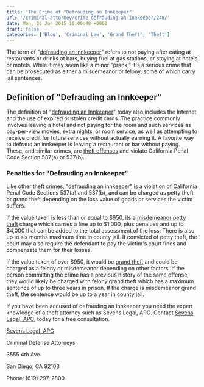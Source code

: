 ```yaml
---
title: 'The Crime of "Defrauding an Innkeeper"'
url: '/criminal-attorney/crime-defrauding-an-innkeeper/240/'
date: Mon, 26 Jan 2015 16:00:48 +0000
draft: false
categories: ['Blog', 'Criminal Law', 'Grand Theft', 'Theft']
---
```


The term of "[defrauding an innkeeper](https://www.sevenslegal.com/san-diego-theft-lawyer/ "San Diego Theft Lawyer")" refers to not paying after eating at restaurants or drinks at bars, buying fuel at gas stations, or staying at hotels or motels. While it may seem like a minor "prank," it's a serious crime that can be prosecuted as either a misdemeanor or felony, some of which carry jail sentences.

Definition of "Defrauding an Innkeeper"
---------------------------------------

The definition of "[defrauding an Innkeeper](https://www.sevenslegal.com/san-diego-theft-lawyer/ "San Diego Theft Lawyer")" today also includes the Internet and the use of expired or stolen credit cards. The practice commonly involves leaving a hotel and not paying for the room and such services as pay-per-view movies, extra nights, or room service, as well as attempting to receive credit for future services without actually earning it. A favorite way to defraud an innkeeper is leaving a restaurant or bar without paying. These, and similar crimes, are [theft offenses](https://www.sevenslegal.com/san-diego-theft-lawyer/ "San Diego Theft Lawyer") and violate California Penal Code Section 537(a) or 537(b).

### Penalties for "Defrauding an Innkeeper"

Like other theft crimes, "defrauding an innkeeper" is a violation of California Penal Code Sections 537(a) and 537(b), and can be charged as petty theft or grand theft depending on the loss value of goods or services the victim suffers.

If the value taken is less than or equal to $950, its a [misdemeanor petty theft](https://www.sevenslegal.com/san-diego-theft-lawyer/ "San Diego Theft Lawyer") charge which carries a fine up to $1,000, plus penalties and up to $4,000 that can be added to the total assessment of the loss. There is also up to six months maximum time in county jail. If convicted of petty theft, the court may also require the defendant to pay the victim's court fines and compensate them for their losses.

If the value taken of over $950, it would be [grand theft](https://www.sevenslegal.com/san-diego-theft-lawyer/ "San Diego Theft Lawyer") and could be charged as a felony or misdemeanor depending on other factors. If the person committing the crime has a previous history of the same offense, they would likely be charged with felony grand theft which has a maximum sentence of up to three years in prison. If the charge is misdemeanor grand theft, the sentence would be up to a year in county jail.

If you have been accused of defrauding an innkeeper you need the expert knowledge of a theft attorney such as Sevens Legal, APC. Contact [Sevens Legal, APC](https://www.sevenslegal.com/ "Sevens Legal, APC"), today for a free consultation.

[Sevens Legal, APC](https://www.sevenslegal.com/ "Sevens Legal, APC")

Criminal Defense Attorneys

3555 4th Ave.

San Diego, CA 92103

Phone: (619) 297-2800